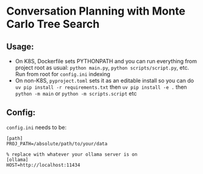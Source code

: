 # Conversation Planning with Monte Carlo Tree Search

## Usage:

- On K8S, Dockerfile sets PYTHONPATH and you can run everything from project root as usual: `python main.py`, `python scripts/script.py`, etc.  Run from root for `config.ini` indexing
- On non-K8S, `pyproject.toml` sets it as an editable install so you can do `uv pip install -r requirements.txt` then `uv pip install -e .` then `python -m main` or `python -m scripts.script` etc


## Config:

`config.ini` needs to be:

```
[path]
PROJ_PATH=/absolute/path/to/your/data

% replace with whatever your ollama server is on
[ollama]
HOST=http://localhost:11434
```
